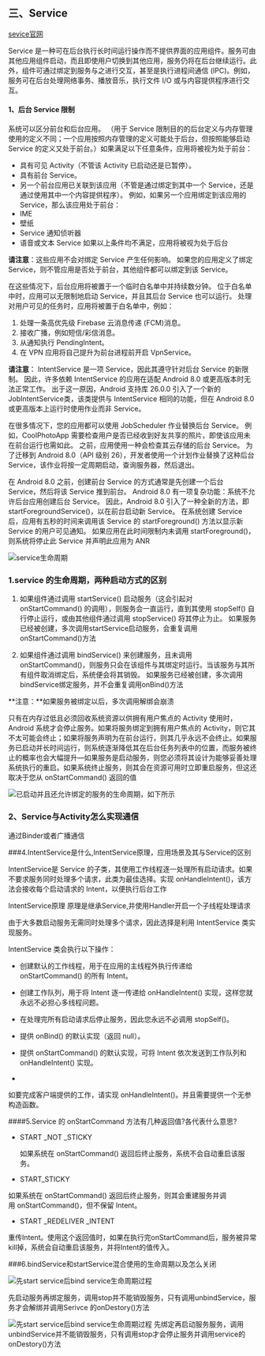 ## 三、Service

[sevice官网](https://developer.android.com/guide/components/services?hl=zh-cn)

Service
是一种可在后台执行长时间运行操作而不提供界面的应用组件。服务可由其他应用组件启动，而且即使用户切换到其他应用，服务仍将在后台继续运行。此外，组件可通过绑定到服务与之进行交互，甚至是执行进程间通信
(IPC)。例如，服务可在后台处理网络事务、播放音乐，执行文件 I/O
或与内容提供程序进行交互。

#### 1、后台 Service 限制

系统可以区分前台和后台应用。 （用于 Service
限制目的的后台定义与内存管理使用的定义不同；一个应用按照内存管理的定义可能处于后台，但按照能够启动
Service 的定义又处于前台。）如果满足以下任意条件，应用将被视为处于前台：

- 具有可见 Activity（不管该 Activity 已启动还是已暂停）。 
- 具有前台 Service。
- 另一个前台应用已关联到该应用（不管是通过绑定到其中一个
Service，还是通过使用其中一个内容提供程序）。 例如，如果另一个应用绑定到该应用的
Service，那么该应用处于前台： 
 - IME 
 - 壁纸 
 - Service 通知侦听器 
 - 语音或文本 Service
如果以上条件均不满足，应用将被视为处于后台

**请注意**：这些应用不会对绑定 Service 产生任何影响。 如果您的应用定义了绑定
Service，则不管应用是否处于前台，其他组件都可以绑定到该 Service。

在这些情况下，后台应用将被置于一个临时白名单中并持续数分钟。
位于白名单中时，应用可以无限制地启动 Service，并且其后台 Service 也可以运行。
处理对用户可见的任务时，应用将被置于白名单中，例如：

1. 处理一条高优先级 Firebase 云消息传递 (FCM)消息。
2. 接收广播，例如短信/彩信消息。
3. 从通知执行 PendingIntent。
4. 在 VPN 应用将自己提升为前台进程前开启 VpnService。

**请注意**： IntentService 是一项 Service，因此其遵守针对后台 Service 的新限制。
因此，许多依赖 IntentService 的应用在适配 Android 8.0 或更高版本时无法正常工作。
出于这一原因，Android 支持库
26.0.0 引入了一个新的JobIntentService类，该类提供与 IntentService 相同的功能，但在
Android 8.0 或更高版本上运行时使用作业而非 Service。

在很多情况下，您的应用都可以使用 JobScheduler 作业替换后台 Service。
例如，CoolPhotoApp
需要检查用户是否已经收到好友共享的照片，即使该应用未在前台运行也需如此。
之前，应用使用一种会检查其云存储的后台 Service。 为了迁移到 Android 8.0（API 级别
26），开发者使用一个计划作业替换了这种后台
Service，该作业将按一定周期启动，查询服务器，然后退出。

在 Android 8.0 之前，创建前台 Service 的方式通常是先创建一个后台
Service，然后将该 Service 推到前台。 Android 8.0
有一项复杂功能：系统不允许后台应用创建后台 Service。 因此，Android 8.0
引入了一种全新的方法，即 startForegroundService()，以在前台启动新 Service。
在系统创建 Service 后，应用有五秒的时间来调用该 Service
的 startForeground() 方法以显示新 Service 的用户可见通知。
如果应用在此时间限制内未调用 startForeground()，则系统将停止此 Service
并声明此应用为 ANR


![service生命周期](../img/service/service_lifecycle.png)

### 1.service 的生命周期，两种启动方式的区别

1. 如果组件通过调用 startService() 启动服务（这会引起对 onStartCommand() 的调用），则服务会一直运行，直到其使用 stopSelf() 自行停止运行，或由其他组件通过调用 stopService() 将其停止为止。
如果服务已经被创建，多次调用startService启动服务，会重复调用onStartCommand()方法

2. 如果组件通过调用 bindService() 来创建服务，且未调用 onStartCommand()，则服务只会在该组件与其绑定时运行。当该服务与其所有组件取消绑定后，系统便会将其销毁。
 如果服务已经被创建，多次调用bindService绑定服务，并不会重复调用onBind()方法

**注意：**如果服务被绑定以后，多次调用解绑会崩溃





只有在内存过低且必须回收系统资源以供拥有用户焦点的 Activity 使用时，Android
系统才会停止服务。如果将服务绑定到拥有用户焦点的
Activity，则它其不太可能会终止；如果将服务声明为在前台运行，则其几乎永远不会终止。如果服务已启动并长时间运行，则系统逐渐降低其在后台任务列表中的位置，而服务被终止的概率也会大幅提升—如果服务是启动服务，则您必须将其设计为能够妥善处理系统执行的重启。如果系统终止服务，则其会在资源可用时立即重启服务，但这还取决于您从 onStartCommand() 返回的值


![已启动并且还允许绑定的服务的生命周期，如下所示](..\img\service\service_mix_lifecycle.png)


### 2、Service与Activity怎么实现通信 ###

通过Binder或者广播通信

###4.IntentService是什么,IntentService原理，应用场景及其与Service的区别

 IntentService是 Service 的子类，其使用工作线程逐一处理所有启动请求。如果不要求服务同时处理多个请求，此类为最佳选择。实现 onHandleIntent()，该方法会接收每个启动请求的 Intent，以便执行后台工作

IntentService原理 
原理是继承Service,并使用Handler开启一个子线程处理请求

由于大多数启动服务无需同时处理多个请求，因此选择是利用 IntentService 类实现服务。

IntentService 类会执行以下操作：



- 创建默认的工作线程，用于在应用的主线程外执行传递给 onStartCommand() 的所有 Intent。


- 创建工作队列，用于将 Intent 逐一传递给 onHandleIntent() 实现，这样您就永远不必担心多线程问题。




- 在处理完所有启动请求后停止服务，因此您永远不必调用 stopSelf()。


- 提供 onBind() 的默认实现（返回 null）。


- 提供 onStartCommand() 的默认实现，可将 Intent 依次发送到工作队列和 onHandleIntent() 实现。
- 
如要完成客户端提供的工作，请实现 onHandleIntent()。并且需要提供一个无参构造函数。

####5.Service 的 onStartCommand 方法有几种返回值?各代表什么意思?

- START _NOT _STICKY

  如果系统在 onStartCommand() 返回后终止服务，系统不会自动重启该服务。



- START_STICKY

如果系统在 onStartCommand() 返回后终止服务，则其会重建服务并调用 onStartCommand()，但不保留 Intent。



- START _REDELIVER _INTENT

重传Intent。使用这个返回值时，如果在执行完onStartCommand后，服务被异常kill掉，系统会自动重启该服务，并将Intent的值传入。

###6.bindService和startService混合使用的生命周期以及怎么关闭

![先start service后bind service生命周期过程](..\img\service\service_strat_bind.png)

先启动服务再绑定服务，调用stop并不能销毁服务，只有调用unbindService，服务才会解绑并调用Serivce 的onDestory()方法

![先start service后bind service生命周期过程](..\img\service\service_bind_strat.png)
先绑定再启动服务服务，调用unbindService并不能销毁服务，只有调用stop才会停止服务并调用service的onDestory()方法
